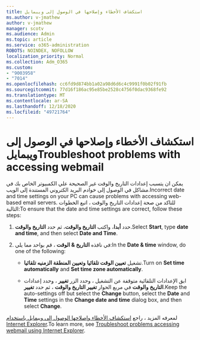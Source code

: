 ```yaml
---
title: استكشاف الأخطاء وإصلاحها في الوصول إلى ويبمايل
ms.author: v-jmathew
author: v-jmathew
manager: scotv
ms.audience: Admin
ms.topic: article
ms.service: o365-administration
ROBOTS: NOINDEX, NOFOLLOW
localization_priority: Normal
ms.collection: Adm_O365
ms.custom:
- "9003958"
- "7014"
ms.openlocfilehash: cc6fd9d874bb1a02a98d6d6c4c9991f0b02f91fb
ms.sourcegitcommit: 77d16f186ac95e85be2528c4756f0dac9368fe92
ms.translationtype: MT
ms.contentlocale: ar-SA
ms.lasthandoff: 12/18/2020
ms.locfileid: "49721764"
---
```

# <a name="troubleshoot-problems-with-accessing-webmail"></a><span data-ttu-id="f803e-102">استكشاف الأخطاء وإصلاحها في الوصول إلى ويبمايل</span><span class="sxs-lookup"><span data-stu-id="f803e-102">Troubleshoot problems with accessing webmail</span></span>

<span data-ttu-id="f803e-103">يمكن ان يتسبب إعدادات التاريخ والوقت غير الصحيحة علي الكمبيوتر الخاص بك في مشاكل في الوصول إلى خوادم البريد الكتروني المستندة إلى الويب.</span><span class="sxs-lookup"><span data-stu-id="f803e-103">Incorrect date and time settings on your PC can cause problems with accessing web-based email servers.</span></span> <span data-ttu-id="f803e-104">للتاكد من صحة إعدادات التاريخ والوقت ، اتبع الخطوات التالية:</span><span class="sxs-lookup"><span data-stu-id="f803e-104">To ensure that the date and time settings are correct, follow these steps:</span></span>

1. <span data-ttu-id="f803e-105">حدد **أبدا**، واكتب **التاريخ والوقت**، ثم حدد **التاريخ والوقت**.</span><span class="sxs-lookup"><span data-stu-id="f803e-105">Select **Start**, type **date and time**, and then select **Date and Time**.</span></span>
2. <span data-ttu-id="f803e-106">في نافذه **التاريخ & الوقت** ، قم بواحد مما يلي:</span><span class="sxs-lookup"><span data-stu-id="f803e-106">In the **Date & time** window, do one of the following:</span></span>

    - <span data-ttu-id="f803e-107">تشغيل **تعيين الوقت تلقائيا** **وتعيين المنطقة الزمنيه تلقائيا**.</span><span class="sxs-lookup"><span data-stu-id="f803e-107">Turn on **Set time automatically** and **Set time zone automatically**.</span></span>

    - <span data-ttu-id="f803e-108">ابق الإعدادات التلقائية متوقفة عن التشغيل ، وحدد الزر **تغيير** ، وحدد إعدادات **التاريخ** **والوقت** في مربع الحوار **تغيير التاريخ والوقت** ، ثم حدد **تغيير**.</span><span class="sxs-lookup"><span data-stu-id="f803e-108">Keep the auto-settings off but select the **Change** button, select the **Date** and **Time** settings in the **Change date and time** dialog box, and then select **Change**.</span></span>

<span data-ttu-id="f803e-109">لمعرفه المزيد ، راجع [استكشاف الأخطاء وإصلاحها الوصول إلى ويبمايل باستخدام Internet Explorer](https://go.microsoft.com/fwlink/?linkid=2139414).</span><span class="sxs-lookup"><span data-stu-id="f803e-109">To learn more, see [Troubleshoot problems accessing webmail using Internet Explorer](https://go.microsoft.com/fwlink/?linkid=2139414).</span></span>
